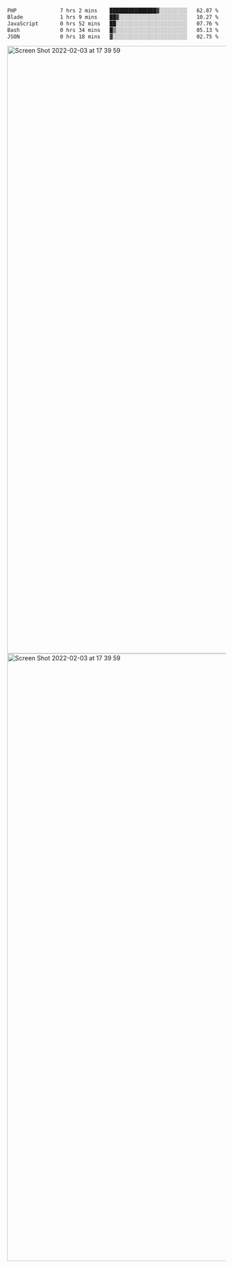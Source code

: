 <!--START_SECTION:waka-->

```txt
PHP              7 hrs 2 mins    ███████████████▓░░░░░░░░░   62.87 %
Blade            1 hrs 9 mins    ██▓░░░░░░░░░░░░░░░░░░░░░░   10.27 %
JavaScript       0 hrs 52 mins   ██░░░░░░░░░░░░░░░░░░░░░░░   07.76 %
Bash             0 hrs 34 mins   █▒░░░░░░░░░░░░░░░░░░░░░░░   05.13 %
JSON             0 hrs 18 mins   ▓░░░░░░░░░░░░░░░░░░░░░░░░   02.75 %
```

<!--END_SECTION:waka-->

<img width="1400" alt="Screen Shot 2022-02-03 at 17 39 59" src="https://user-images.githubusercontent.com/45716542/152387304-f2b60485-53a6-4f4b-a818-5cefb1b0c0ae.png">
<img width="1400" alt="Screen Shot 2022-02-03 at 17 39 59" src="https://user-images.githubusercontent.com/45716542/152387273-ea5cdf21-2a45-44da-8bef-00c1763b1d42.png">
